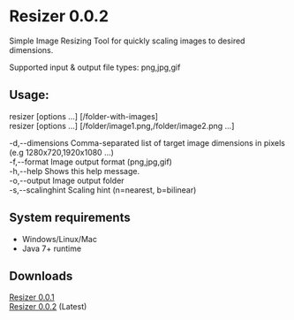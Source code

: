 # Resizer 0.0.2
Simple Image Resizing Tool for quickly scaling images to desired dimensions.

Supported input & output file types: png,jpg,gif

## Usage:

resizer [options ...] [/folder-with-images]    
resizer [options ...] [/folder/image1.png,/folder/image2.png ...]    
    
-d,--dimensions <arg>    Comma-separated list of target image dimensions in pixels (e.g 1280x720,1920x1080 ...)    
-f,--format <arg>        Image output format (png,jpg,gif)    
-h,--help                Shows this help message.       
-o,--output <arg>        Image output folder    
-s,--scalinghint <arg>   Scaling hint (n=nearest, b=bilinear)    

## System requirements
* Windows/Linux/Mac    
* Java 7+ runtime

## Downloads
[Resizer 0.0.1](https://github.com/PartaGames/resizer/releases/download/0.0.1/resizer-0.0.1.zip)    
[Resizer 0.0.2](https://github.com/PartaGames/resizer/releases/download/v0.0.2-alpha/resizer-0.0.2.zip) (Latest)
